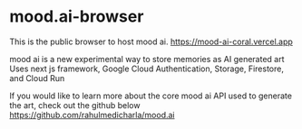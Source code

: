 # mood.ai-browser
This is the public browser to host mood ai.
https://mood-ai-coral.vercel.app

mood ai is a new experimental way to store memories as AI generated art
Uses next js framework, Google Cloud Authentication, Storage, Firestore, and Cloud Run

If you would like to learn more about the core mood ai API used to generate the art, check out the github below
https://github.com/rahulmedicharla/mood.ai
